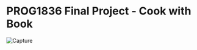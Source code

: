 # PROG1836 Final Project - Cook with Book

![Capture](https://github.com/rvkantpujari/PROG1836-final-project/assets/36390038/40378f9e-d9dc-444b-8b81-5accdde6b235)
